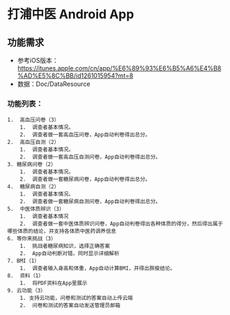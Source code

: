 # 打浦中医 Android App 


## 功能需求

- 参考iOS版本：https://itunes.apple.com/cn/app/%E6%89%93%E6%B5%A6%E4%B8%AD%E5%8C%BB/id1261015954?mt=8
- 数据：Doc/DataResource

### 功能列表：
```
1.  高血压问卷（3）
    1.  调查者基本情况。
    2.  调查者做一套高血压问卷，App自动判卷得出总分。
2.  高血压自测（2）
    1.  调查者基本情况。
    2.  调查者做一套高血压自测问卷，App自动判卷得出总分。
3. 糖尿病问卷（2）
    1.  调查者基本情况。
    2.  调查者做一套糖尿病问卷，App自动判卷得出总分。
4.  糖尿病自测（2）
    1.  调查者基本情况。
    2.  调查者做一套糖尿病自测问卷，App自动判卷得出总分。
5.  中医体质辨识（3）
    1.  调查者基本情况
    2.  调查者做一套中医体质辨识问卷，App自动判卷得出各种体质的得分，然后得出属于哪些体质的结论，并支持各体质中医药调养信息
6. 等你来挑战（3）
    1.  挑战者糖尿病知识，选择正确答案
    2.  App自动判断对错，同时显示详细解析
7. BMI（1）
    1.  调查者输入身高和体重，App自动计算BMI，并得出胖瘦结论。
8.  资料（1）
    1.  将PDF资料在App里展示
9. 云功能（3）
    1. 支持云功能，问卷和测试的答案自动上传云端
    2.  问卷和测试的答案自动发送管理员邮箱
```